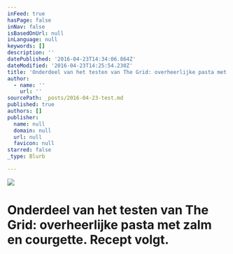 ```yaml
---
inFeed: true
hasPage: false
inNav: false
isBasedOnUrl: null
inLanguage: null
keywords: []
description: ''
datePublished: '2016-04-23T14:34:06.864Z'
dateModified: '2016-04-23T14:25:54.230Z'
title: 'Onderdeel van het testen van The Grid: overheerlijke pasta met zalm en courgette. Recept volgt.'
author:
  - name: ''
    url: ''
sourcePath: _posts/2016-04-23-test.md
published: true
authors: []
publisher:
  name: null
  domain: null
  url: null
  favicon: null
starred: false
_type: Blurb

---
```

![](https://the-grid-user-content.s3-us-west-2.amazonaws.com/b21ad7f0-9994-42c2-92bb-cae6c29cb866.jpg)

# Onderdeel van het testen van The Grid: overheerlijke pasta met zalm en courgette. Recept volgt.